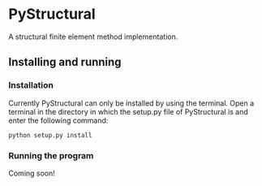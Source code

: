 # PyStructural
A structural finite element method implementation.

## Installing and running

### Installation

Currently PyStructural can only be installed by using the terminal. Open a terminal in the directory in which the setup.py file of PyStructural is and enter the following command:

    python setup.py install

### Running the program

Coming soon!